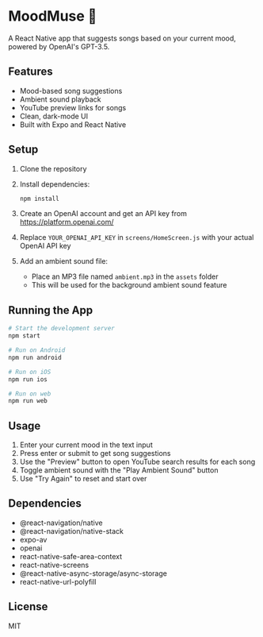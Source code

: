 # MoodMuse 🎵

A React Native app that suggests songs based on your current mood, powered by OpenAI's GPT-3.5.

## Features

- Mood-based song suggestions
- Ambient sound playback
- YouTube preview links for songs
- Clean, dark-mode UI
- Built with Expo and React Native

## Setup

1. Clone the repository
2. Install dependencies:
   ```bash
   npm install
   ```

3. Create an OpenAI account and get an API key from https://platform.openai.com/

4. Replace `YOUR_OPENAI_API_KEY` in `screens/HomeScreen.js` with your actual OpenAI API key

5. Add an ambient sound file:
   - Place an MP3 file named `ambient.mp3` in the `assets` folder
   - This will be used for the background ambient sound feature

## Running the App

```bash
# Start the development server
npm start

# Run on Android
npm run android

# Run on iOS
npm run ios

# Run on web
npm run web
```

## Usage

1. Enter your current mood in the text input
2. Press enter or submit to get song suggestions
3. Use the "Preview" button to open YouTube search results for each song
4. Toggle ambient sound with the "Play Ambient Sound" button
5. Use "Try Again" to reset and start over

## Dependencies

- @react-navigation/native
- @react-navigation/native-stack
- expo-av
- openai
- react-native-safe-area-context
- react-native-screens
- @react-native-async-storage/async-storage
- react-native-url-polyfill

## License

MIT 